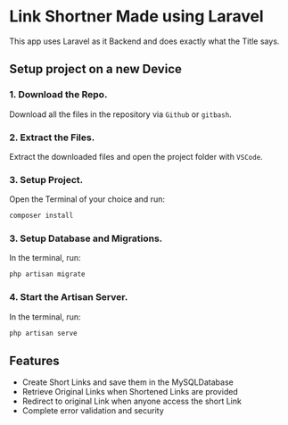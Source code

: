 # Link Shortner Made using Laravel
This app uses Laravel as it Backend and does exactly what the Title says.
## Setup project on a new Device
### 1. Download the Repo.
Download all the files in the repository via `Github` or `gitbash`.
### 2. Extract the Files.
Extract the downloaded files and open the project folder with `VSCode`.
### 3. Setup Project.
Open the Terminal of your choice and run:
```sh
composer install
```
### 3. Setup Database and Migrations.
In the terminal, run:
```sh
php artisan migrate
```
### 4. Start the Artisan Server.
In the terminal, run:
```sh
php artisan serve
```
## Features
 - Create Short Links and save them in the MySQLDatabase 
 - Retrieve Original Links when Shortened Links are provided
 - Redirect to original Link when anyone access the short Link
 - Complete error validation and security